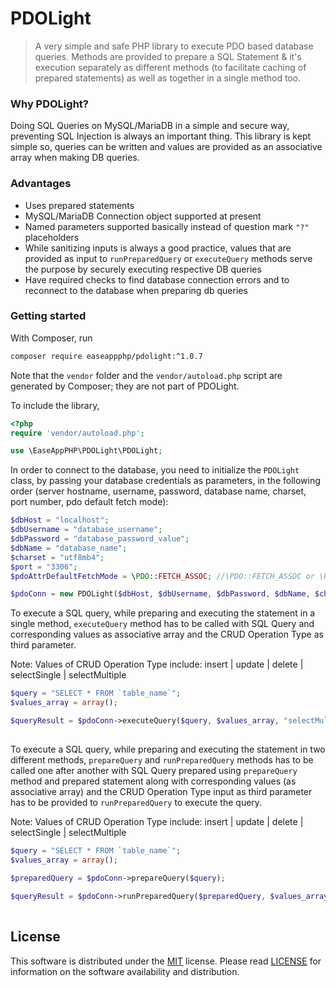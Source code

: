 # PDOLight
> A very simple and safe PHP library to execute PDO based database queries. Methods are provided to prepare a SQL Statement &amp; it's execution separately as different methods (to facilitate caching of prepared statements) as well as together in a single method too.

### Why PDOLight?
Doing SQL Queries on MySQL/MariaDB in a simple and secure way, preventing SQL Injection is always an important thing. This library is kept simple so, queries can be written and values are provided as an associative array when making DB queries.

### Advantages
- Uses prepared statements
- MySQL/MariaDB Connection object supported at present
- Named parameters supported basically instead of question mark `"?"` placeholders
- While sanitizing inputs is always a good practice, values that are provided as input to `runPreparedQuery` or `executeQuery` methods serve the purpose by securely executing respective DB queries
- Have required checks to find database connection errors and to reconnect to the database when preparing db queries

### Getting started
With Composer, run

```sh
composer require easeappphp/pdolight:^1.0.7
```

Note that the `vendor` folder and the `vendor/autoload.php` script are generated by Composer; they are not part of PDOLight.

To include the library,

```php
<?php
require 'vendor/autoload.php';

use \EaseAppPHP\PDOLight\PDOLight;
```

In order to connect to the database, you need to initialize the `PDOLight` class, by passing your database credentials as parameters, in the following order (server hostname, username, password, database name, charset, port number, pdo default fetch mode):

```php
$dbHost = "localhost";
$dbUsername = "database_username";
$dbPassword = "database_password_value";
$dbName = "database_name";
$charset = "utf8mb4";
$port = "3306";
$pdoAttrDefaultFetchMode = \PDO::FETCH_ASSOC; //\PDO::FETCH_ASSOC or \PDO::FETCH_OBJ

$pdoConn = new PDOLight($dbHost, $dbUsername, $dbPassword, $dbName, $charset, $port, $pdoAttrDefaultFetchMode);
```

To execute a SQL query, while preparing and executing the statement in a single method, `executeQuery` method has to be called with SQL Query and corresponding values as associative array and the CRUD Operation Type as third parameter.

Note: Values of CRUD Operation Type include: insert | update | delete | selectSingle | selectMultiple

```php
$query = "SELECT * FROM `table_name`";
$values_array = array();

$queryResult = $pdoConn->executeQuery($query, $values_array, "selectMultiple");
	
```

To execute a SQL query, while preparing and executing the statement in two different methods, `prepareQuery` and `runPreparedQuery` methods has to be called one after another with SQL Query prepared using `prepareQuery` method and prepared statement along with corresponding values (as associative array) and the CRUD Operation Type input as third parameter has to be provided to `runPreparedQuery` to execute the query.

Note: Values of CRUD Operation Type include: insert | update | delete | selectSingle | selectMultiple

```php
$query = "SELECT * FROM `table_name`";
$values_array = array();

$preparedQuery = $pdoConn->prepareQuery($query);
	
$queryResult = $pdoConn->runPreparedQuery($preparedQuery, $values_array, "selectMultiple");
	
```

## License
This software is distributed under the [MIT](https://opensource.org/licenses/MIT) license. Please read [LICENSE](https://github.com/easeappphp/PDOLight/blob/main/LICENSE) for information on the software availability and distribution.
